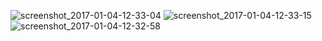 


![screenshot_2017-01-04-12-33-04](https://cloud.githubusercontent.com/assets/17003638/21634615/471da06a-d20d-11e6-834e-9bb691d13bd7.png)
![screenshot_2017-01-04-12-33-15](https://cloud.githubusercontent.com/assets/17003638/21634617/472cf9fc-d20d-11e6-9a74-94cbbc979ab3.png)
![screenshot_2017-01-04-12-32-58](https://cloud.githubusercontent.com/assets/17003638/21634616/472632ac-d20d-11e6-8948-be127c9ed075.png)
